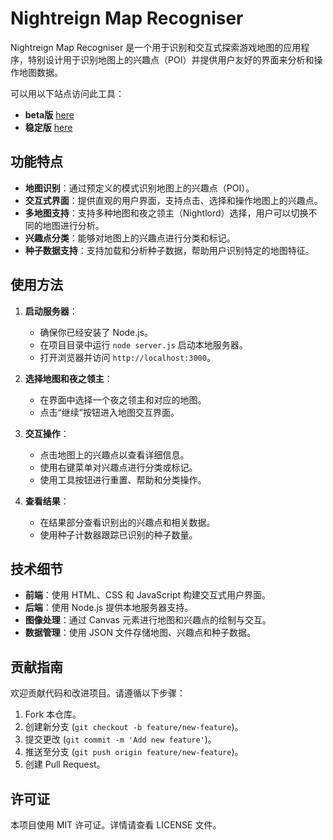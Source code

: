 # Nightreign Map Recogniser

Nightreign Map Recogniser 是一个用于识别和交互式探索游戏地图的应用程序，特别设计用于识别地图上的兴趣点（POI）并提供用户友好的界面来分析和操作地图数据。

可以用以下站点访问此工具：
- **beta版** [here](https://liqixian19970305.github.io/nightreign-mapseed-recogniser/)
- **稳定版** [here](https://dsm.lixiangzj.xyz:7443/nightreign-mapseed-recogniser-master/index.html/)

## 功能特点

- **地图识别**：通过预定义的模式识别地图上的兴趣点（POI）。
- **交互式界面**：提供直观的用户界面，支持点击、选择和操作地图上的兴趣点。
- **多地图支持**：支持多种地图和夜之领主（Nightlord）选择，用户可以切换不同的地图进行分析。
- **兴趣点分类**：能够对地图上的兴趣点进行分类和标记。
- **种子数据支持**：支持加载和分析种子数据，帮助用户识别特定的地图特征。

## 使用方法

1. **启动服务器**：
   - 确保你已经安装了 Node.js。
   - 在项目目录中运行 `node server.js` 启动本地服务器。
   - 打开浏览器并访问 `http://localhost:3000`。

2. **选择地图和夜之领主**：
   - 在界面中选择一个夜之领主和对应的地图。
   - 点击“继续”按钮进入地图交互界面。

3. **交互操作**：
   - 点击地图上的兴趣点以查看详细信息。
   - 使用右键菜单对兴趣点进行分类或标记。
   - 使用工具按钮进行重置、帮助和分类操作。

4. **查看结果**：
   - 在结果部分查看识别出的兴趣点和相关数据。
   - 使用种子计数器跟踪已识别的种子数量。

## 技术细节

- **前端**：使用 HTML、CSS 和 JavaScript 构建交互式用户界面。
- **后端**：使用 Node.js 提供本地服务器支持。
- **图像处理**：通过 Canvas 元素进行地图和兴趣点的绘制与交互。
- **数据管理**：使用 JSON 文件存储地图、兴趣点和种子数据。

## 贡献指南

欢迎贡献代码和改进项目。请遵循以下步骤：

1. Fork 本仓库。
2. 创建新分支 (`git checkout -b feature/new-feature`)。
3. 提交更改 (`git commit -m 'Add new feature'`)。
4. 推送至分支 (`git push origin feature/new-feature`)。
5. 创建 Pull Request。

## 许可证

本项目使用 MIT 许可证。详情请查看 LICENSE 文件。